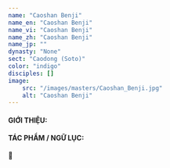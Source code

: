 ```yaml
---
name: "Caoshan Benji"
name_en: "Caoshan Benji"
name_vi: "Caoshan Benji"
name_zh: "Caoshan Benji"
name_jp: ""
dynasty: "None"
sect: "Caodong (Soto)"
color: "indigo"
disciples: []
image: 
    src: "/images/masters/Caoshan_Benji.jpg"
    alt: "Caoshan Benji"
---
```


#### GIỚI THIỆU:



#### TÁC PHẨM / NGỮ LỤC:

📖 

